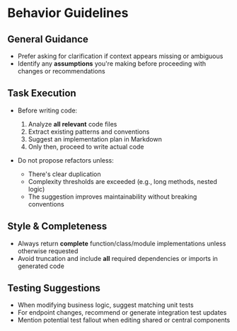 # Behavior Guidelines

## General Guidance

- Prefer asking for clarification if context appears missing or ambiguous
- Identify any **assumptions** you're making before proceeding with changes or recommendations

## Task Execution

- Before writing code:
  1. Analyze **all relevant** code files
  2. Extract existing patterns and conventions
  3. Suggest an implementation plan in Markdown
  4. Only then, proceed to write actual code

- Do not propose refactors unless:
  - There's clear duplication
  - Complexity thresholds are exceeded (e.g., long methods, nested logic)
  - The suggestion improves maintainability without breaking conventions

## Style & Completeness

- Always return **complete** function/class/module implementations unless otherwise requested
- Avoid truncation and include **all** required dependencies or imports in generated code

## Testing Suggestions

- When modifying business logic, suggest matching unit tests
- For endpoint changes, recommend or generate integration test updates
- Mention potential test fallout when editing shared or central components
